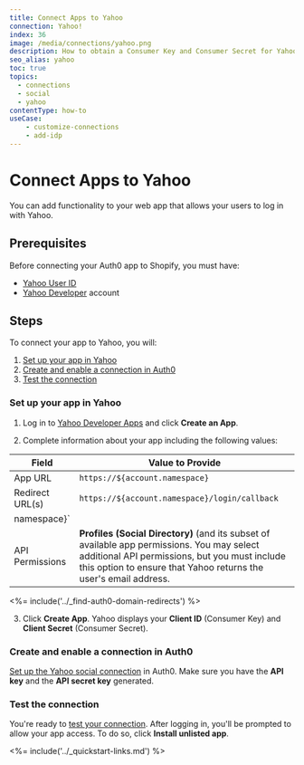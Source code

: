 ```yaml
---
title: Connect Apps to Yahoo
connection: Yahoo!
index: 36
image: /media/connections/yahoo.png
description: How to obtain a Consumer Key and Consumer Secret for Yahoo!
seo_alias: yahoo
toc: true
topics:
  - connections
  - social
  - yahoo
contentType: how-to
useCase:
    - customize-connections
    - add-idp
---
```

# Connect Apps to Yahoo

You can add functionality to your web app that allows your users to log in with Yahoo. 

## Prerequisites

Before connecting your Auth0 app to Shopify, you must have:

* [Yahoo User ID](https://login.yahoo.com)
* [Yahoo Developer](https://developer.yahoo.com/) account

## Steps

To connect your app to Yahoo, you will:

1. [Set up your app in Yahoo](#set-up-your-app-in-yahoo)
2. [Create and enable a connection in Auth0](#create-and-enable-a-connection-in-auth0)
3. [Test the connection](#test-the-connection)

### Set up your app in Yahoo

1. Log in to [Yahoo Developer Apps](https://developer.yahoo.com/apps/) and click **Create an App**.

2. Complete information about your app including the following values:

| Field | Value to Provide |
| - | - |
| App URL | `https://${account.namespace}` |
| Redirect URL(s) | `https://${account.namespace}/login/callback` |
namespace}` |
| API Permissions | **Profiles (Social Directory)** (and its subset of available app permissions. You may select additional API permissions, but you must include this option to ensure that Yahoo returns the user's email address. |

<%= include('../_find-auth0-domain-redirects') %>

3. Click **Create App**. Yahoo displays your **Client ID** (Consumer Key) and **Client Secret** (Consumer Secret). 

### Create and enable a connection in Auth0

[Set up the Yahoo social connection](/dashboard/guides/connections/set-up-connections-social) in Auth0. Make sure you have the **API key** and the **API secret key** generated.

### Test the connection

You're ready to [test your connection](/dashboard/guides/connections/test-connections-social). After logging in, you'll be prompted to allow your app access. To do so, click **Install unlisted app**.

<%= include('../_quickstart-links.md') %>
